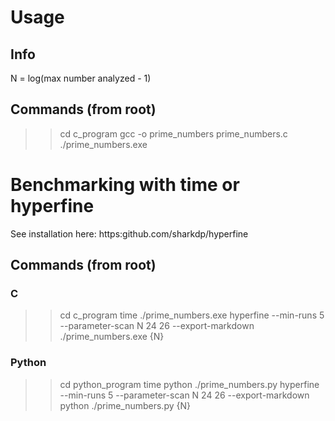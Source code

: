 # Usage
## Info
N = log(max number analyzed - 1)
## Commands (from root)
>> cd c_program 
>> gcc -o prime_numbers prime_numbers.c
>> ./prime_numbers.exe <N>
# Benchmarking with time or hyperfine 
See installation here: https:github.com/sharkdp/hyperfine
## Commands (from root)
### C
>> cd c_program 
>> time ./prime_numbers.exe <N>
>> hyperfine --min-runs 5 --parameter-scan N 24 26 --export-markdown ./prime_numbers.exe {N}
### Python
>> cd python_program
>> time python ./prime_numbers.py <N>
>> hyperfine --min-runs 5 --parameter-scan N 24 26 --export-markdown python ./prime_numbers.py {N}
